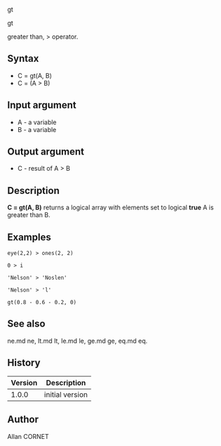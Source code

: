 



gt


gt

greater than, > operator.

## Syntax

- C = gt(A, B)
- C = (A > B)

## Input argument

 - A - a variable
 - B - a variable

## Output argument

 - C - result of A > B

## Description


  <p><b>C = gt(A, B)</b> returns a logical array with elements set to logical <b>true</b> A is greater than B.</p>
  <p/>


## Examples

```Nelson
eye(2,2) > ones(2, 2)
```
```Nelson
0 > i
```
```Nelson
'Nelson' > 'Noslen'
```
```Nelson
'Nelson' > 'l'
```
```Nelson
gt(0.8 - 0.6 - 0.2, 0)
```

## See also

ne.md ne, lt.md lt, le.md le, ge.md ge, eq.md eq.
## History

|Version|Description|
|------|------|
|1.0.0|initial version|


## Author

Allan CORNET



